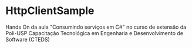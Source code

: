 # HttpClientSample
Hands On da aula "Consumindo serviços em C#" no curso de extensão da Poli-USP
Capacitação Tecnológica em Engenharia e Desenvolvimento de Software (CTEDS)

